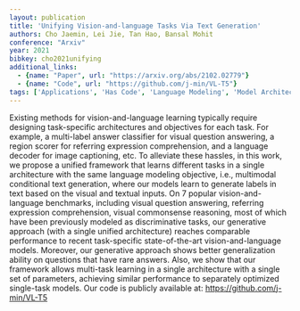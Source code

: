 ```yaml
---
layout: publication
title: 'Unifying Vision-and-language Tasks Via Text Generation'
authors: Cho Jaemin, Lei Jie, Tan Hao, Bansal Mohit
conference: "Arxiv"
year: 2021
bibkey: cho2021unifying
additional_links:
  - {name: "Paper", url: "https://arxiv.org/abs/2102.02779"}
  - {name: "Code", url: "https://github.com/j-min/VL-T5"}
tags: ['Applications', 'Has Code', 'Language Modeling', 'Model Architecture', 'Multimodal Models', 'Tools']
---
```

Existing methods for vision-and-language learning typically require designing task-specific architectures and objectives for each task. For example, a multi-label answer classifier for visual question answering, a region scorer for referring expression comprehension, and a language decoder for image captioning, etc. To alleviate these hassles, in this work, we propose a unified framework that learns different tasks in a single architecture with the same language modeling objective, i.e., multimodal conditional text generation, where our models learn to generate labels in text based on the visual and textual inputs. On 7 popular vision-and-language benchmarks, including visual question answering, referring expression comprehension, visual commonsense reasoning, most of which have been previously modeled as discriminative tasks, our generative approach (with a single unified architecture) reaches comparable performance to recent task-specific state-of-the-art vision-and-language models. Moreover, our generative approach shows better generalization ability on questions that have rare answers. Also, we show that our framework allows multi-task learning in a single architecture with a single set of parameters, achieving similar performance to separately optimized single-task models. Our code is publicly available at: https://github.com/j-min/VL-T5

